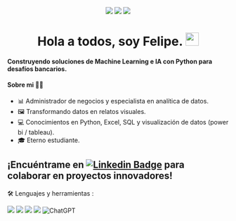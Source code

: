 <div id="badges" align="center">

[![](https://img.shields.io/badge/Microsoft_Outlook-0078D4?style=for-the-badge&logo=microsoft-outlook&logoColor=white)](mailto:felipehenao@outlook.com) 
[![](https://img.shields.io/badge/LinkedIn-0077B5?style=for-the-badge&logo=linkedin&logoColor=white)](https://www.linkedin.com/in/felipe-henao-albornoz) 
[![](https://img.shields.io/badge/Tableau-E97627?style=for-the-badge&logo=Tableau&logoColor=white)](https://public.tableau.com/app/profile/felipe.henao2597/vizzes)
  
 <div id="badges" align="center">
   
<h1>
  Hola a todos, soy Felipe.
  <img src="https://media.giphy.com/media/hvRJCLFzcasrR4ia7z/giphy.gif" width="30px"/>
</h1>

 <div id="header" align="left">


#### Construyendo soluciones de Machine Learning e IA con Python para desafíos bancarios.
#### Sobre mi 👩‍💻
- 📊 Administrador de negocios y especialista en analítica de datos.
- 🖼️ Transformando datos en relatos visuales.
- 💻 Conocimientos en Python, Excel, SQL y visualización de datos (power bi / tableau).
- 🎓 Eterno estudiante.

¡Encuéntrame en [![Linkedin Badge](https://img.shields.io/badge/-Felipe-blue?style=flat&logo=Linkedin&logoColor=white)](https://www.linkedin.com/in/felipe-henao-albornoz) para colaborar en proyectos innovadores!
---
🛠️ Lenguajes y herramientas :

![](https://img.shields.io/badge/Python-FFD43B?style=for-the-badge&logo=python&logoColor=blue)
![](https://img.shields.io/badge/PowerBI-F2C811?style=for-the-badge&logo=Power%20BI&logoColor=white)
![](https://img.shields.io/badge/Microsoft_Excel-217346?style=for-the-badge&logo=microsoft-excel&logoColor=white)
![](https://img.shields.io/badge/MySQL-005C84?style=for-the-badge&logo=mysql&logoColor=white)
![ChatGPT](https://img.shields.io/badge/chatGPT-74aa9c?style=for-the-badge&logo=openai&logoColor=white)



